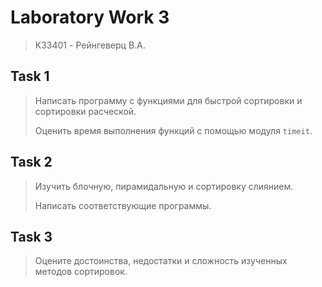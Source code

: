 # Laboratory Work 3
> K33401 - Рейнгеверц В.А.



## Task 1
> Написать программу с функциями для быстрой сортировки и сортировки расческой. 
> 
> Оценить время выполнения функций с помощью модуля `timeit`.



## Task 2
> Изучить блочную, пирамидальную и сортировку слиянием. 
> 
> Написать соответствующие программы.

## Task 3
> Оцените достоинства, недостатки и сложность изученных методов сортировок.